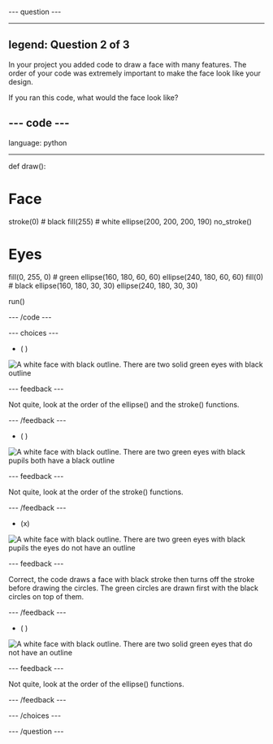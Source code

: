 --- question ---

---
legend: Question 2 of 3
---

In your project you added code to draw a face with many features. The order of your code was extremely important to make the face look like your design. 

If you ran this code, what would the face look like? 

--- code ---
---
language: python

---

def draw():

  # Face
  stroke(0) # black
  fill(255) # white
  ellipse(200, 200, 200, 190)
  no_stroke()
  
  # Eyes
  fill(0, 255, 0) # green
  ellipse(160, 180, 60, 60)
  ellipse(240, 180, 60, 60)
  fill(0) # black
  ellipse(160, 180, 30, 30)
  ellipse(240, 180, 30, 30)
  
run()

--- /code ---

--- choices ---

- ( ) 

![A white face with black outline. There are two solid green eyes with black outline](images/face1.png)

 --- feedback ---

 Not quite, look at the order of the ellipse() and the stroke() functions.

 --- /feedback ---

- ( ) 

![A white face with black outline. There are two green eyes with black pupils both have a black outline](images/face2.png)

 --- feedback ---

 Not quite, look at the order of the stroke() functions.

 --- /feedback ---

- (x) 

![A white face with black outline. There are two green eyes with black pupils the eyes do not have an outline](images/face3.png)

 --- feedback ---

 Correct, the code draws a face with black stroke then turns off the stroke before drawing the circles. The green circles are drawn first with the black circles on top of them.

 --- /feedback ---

- ( ) 

![A white face with black outline. There are two solid green eyes that do not have an outline](images/face4.png)

 --- feedback ---

 Not quite, look at the order of the ellipse() functions.

 --- /feedback ---

--- /choices ---

--- /question ---